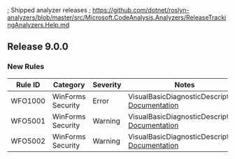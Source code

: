 ﻿; Shipped analyzer releases
; https://github.com/dotnet/roslyn-analyzers/blob/master/src/Microsoft.CodeAnalysis.Analyzers/ReleaseTrackingAnalyzers.Help.md

## Release 9.0.0

### New Rules
Rule ID | Category | Severity | Notes
--------|----------|----------|-------
WFO1000 | WinForms Security | Error | VisualBasicDiagnosticDescriptors, [Documentation](https://aka.ms/winforms-warnings/WFO1000)
WFO5001 | WinForms Security | Warning | VisualBasicDiagnosticDescriptors, [Documentation](https://aka.ms/winforms-warnings/WFO5001)
WFO5002 | WinForms Security | Warning | VisualBasicDiagnosticDescriptors, [Documentation](https://aka.ms/winforms-warnings/WFO5002)
